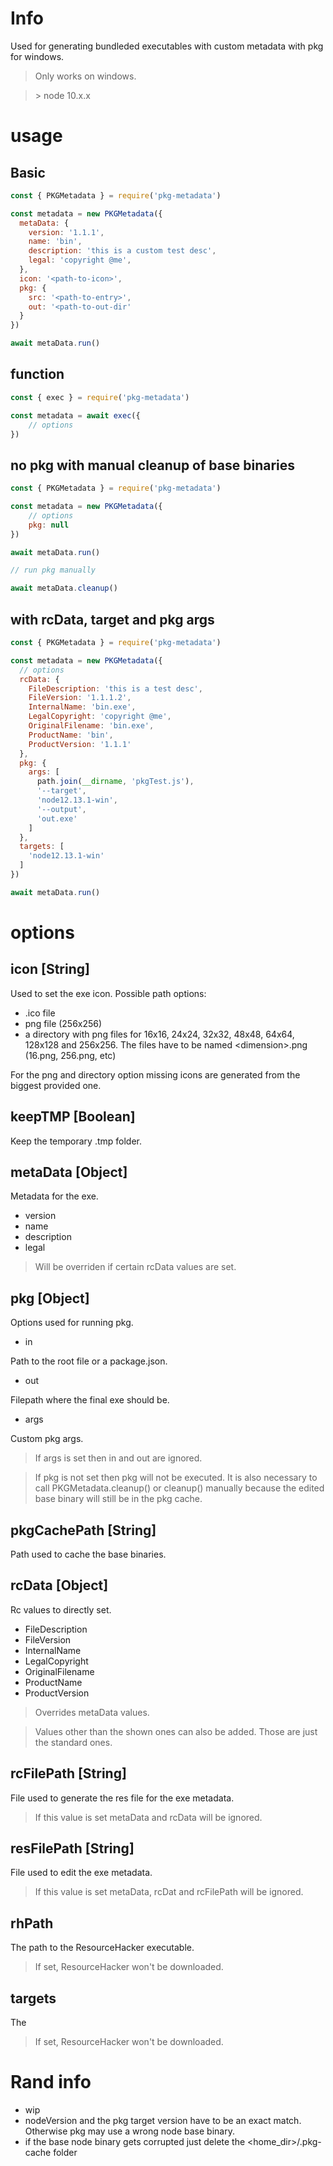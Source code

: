 # Info

Used for generating bundleded executables with custom metadata with pkg for windows. 


> Only works on windows.

> \> node 10.x.x 


# usage 


## Basic

```js
const { PKGMetadata } = require('pkg-metadata')

const metadata = new PKGMetadata({
  metaData: {
    version: '1.1.1',
    name: 'bin',
    description: 'this is a custom test desc',
    legal: 'copyright @me',
  },
  icon: '<path-to-icon>',
  pkg: {
    src: '<path-to-entry>',
    out: '<path-to-out-dir'
  }
})

await metaData.run()

```


## function

```js
const { exec } = require('pkg-metadata')

const metadata = await exec({
    // options
})
```


## no pkg with manual cleanup of base binaries


```js
const { PKGMetadata } = require('pkg-metadata')

const metadata = new PKGMetadata({
    // options
    pkg: null
})

await metaData.run()

// run pkg manually

await metaData.cleanup()
```


## with rcData, target and  pkg args 

```js
const { PKGMetadata } = require('pkg-metadata')

const metadata = new PKGMetadata({
  // options
  rcData: {
    FileDescription: 'this is a test desc',
    FileVersion: '1.1.1.2',
    InternalName: 'bin.exe',
    LegalCopyright: 'copyright @me',
    OriginalFilename: 'bin.exe',
    ProductName: 'bin',
    ProductVersion: '1.1.1'
  },
  pkg: {
    args: [
      path.join(__dirname, 'pkgTest.js'),
      '--target',
      'node12.13.1-win',
      '--output',
      'out.exe'
    ]
  },
  targets: [
    'node12.13.1-win'
  ]
})

await metaData.run()
```



# options

## icon [String]

Used to set the exe icon.
Possible path options:  
* .ico file
* png file (256x256)
* a directory with png files for 16x16, 24x24, 32x32, 48x48, 64x64, 128x128 and 256x256. The files have to be named \<dimension>.png (16.png, 256.png, etc)

For the png and directory option missing icons are generated from the biggest provided one. 

## keepTMP [Boolean]

Keep the temporary .tmp folder. 

## metaData [Object]

Metadata for the exe. 

* version
* name
* description
* legal

> Will be overriden if certain rcData values are set. 


## pkg [Object]

Options used for running pkg.

* in

Path to the root file or a package.json.

* out

Filepath where the final exe should be.

* args

Custom pkg args.

> If args is set then in and out are ignored. 

> If pkg is not set then pkg will not be executed. It is also necessary to call PKGMetadata.cleanup() or cleanup() manually because the edited base binary will still be in the pkg cache. 

## pkgCachePath [String]

Path used to cache the base binaries. 

## rcData [Object]

Rc values to directly set.

* FileDescription
* FileVersion
* InternalName
* LegalCopyright
* OriginalFilename
* ProductName
* ProductVersion

> Overrides metaData values. 

> Values other than the shown ones can also be added. Those are just the standard ones.  
 
## rcFilePath [String]

File used to generate the res file for the exe metadata. 

> If this value is set metaData and rcData will be ignored. 


## resFilePath [String]

File used to edit the exe metadata. 

> If this value is set metaData, rcDat and rcFilePath will be ignored. 



## rhPath

The path to the ResourceHacker executable. 

> If set, ResourceHacker won't be downloaded.



## targets

The 

> If set, ResourceHacker won't be downloaded.


# Rand info

* wip
* nodeVersion and the pkg target version have to be an exact match. Otherwise pkg may use a wrong node base binary. 
* if the base node binary gets corrupted just delete the \<home_dir\>/.pkg-cache folder